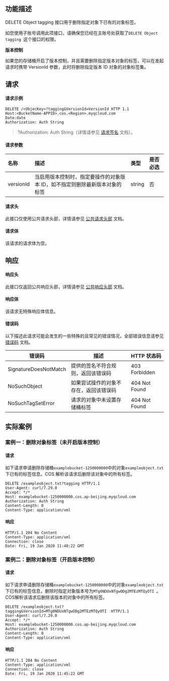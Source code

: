 ## 功能描述

DELETE Object tagging 接口用于删除指定对象下已有的对象标签。

如您使用子账号调用此项接口，请确保您已经在主账号处获取了`DELETE Object tagging `这个接口的权限。

**版本控制**

如果您的存储桶开启了版本控制，并且需要删除指定版本对象的标签，可以在发起请求时携带 VersionId 参数，此时将删除指定版本 ID 对象的对象标签集。

## 请求

#### 请求示例

```shell
DELETE /<ObjecKey>?tagging&VersionId=VersionId HTTP 1.1
Host:<BucketName-APPID>.cos.<Region>.myqcloud.com
Date:date
Authorization: Auth String
```

>?Authorization: Auth String（详情请参见 [请求签名](https://cloud.tencent.com/document/product/436/7778) 文档）。

#### 请求参数

| 名称      | 描述                                                         | 类型   | 是否必选 |
| :-------- | :----------------------------------------------------------- | :----- | :------- |
| versionId | 当启用版本控制时，指定要操作的对象版本 ID，如不指定则删除最新版本对象的标签 | string | 否       |

#### 请求头

此接口仅使用公共请求头部，详情请参见 [公共请求头部](https://cloud.tencent.com/document/product/436/7728) 文档。

#### 请求体

该请求的请求体为空。

## 响应

#### 响应头

此接口仅返回公共响应头部，详情请参见 [公共响应头部](https://cloud.tencent.com/document/product/436/7729) 文档。

#### 响应体

该请求无特殊响应体信息。

#### 错误码

以下描述此请求可能会发生的一些特殊的且常见的错误情况，全部错误信息请参见 [错误码](https://cloud.tencent.com/document/product/436/7730) 文档。

| 错误码                | 描述                                   | HTTP 状态码   |
| --------------------- | -------------------------------------- | ------------- |
| SignatureDoesNotMatch | 提供的签名不符合规则，返回该错误码     | 403 Forbidden |
| NoSuchObject          | 如果尝试操作的对象不存在，返回该错误码 | 404 Not Found |
| NoSuchTagSetError     | 请求的对象中未设置存储桶标签           | 404 Not Found |

## 实际案例

### 案例一：删除对象标签（未开启版本控制）

#### 请求

如下请求申请删除存储桶`examplebucket-1250000000`中的对象`exampleobject.txt`下已有的标签信息。COS 解析该请求后删除该对象中的所有标签。

```shell
DELETE /exampleobject.txt?tagging HTTP/1.1
User-Agent: curl/7.29.0
Accept: */*
Host: examplebucket-1250000000.cos.ap-beijing.myqcloud.com
Authorization: Auth String
Content-Length: 0
Content-Type: application/xml
```

#### 响应

```shell
HTTP/1.1 204 No Content
Content-Type: application/xml
Connection: close
Date: Fri, 19 Jan 2020 11:40:22 GMT
```

### 案例二：删除对象标签（开启版本控制）

#### 请求

如下请求申请删除存储桶`examplebucket-1250000000`中的对象`exampleobject.txt`下已有的标签信息，删除时指定对象版本号为`MTg0NDUxNTgwODg2MTEzMTQyOTI `。COS解析该请求后删除该版本的对象中的所有标签。

```shell
DELETE /exampleobject.txt?tagging&VersionId=MTg0NDUxNTgwODg2MTEzMTQyOTI  HTTP/1.1
User-Agent: curl/7.29.0
Accept: */*
Host: examplebucket-1250000000.cos.ap-beijing.myqcloud.com
Authorization: Auth String
Content-Length: 0
Content-Type: application/xml
```

#### 响应

```shell
HTTP/1.1 204 No Content
Content-Type: application/xml
Connection: close
Date: Fri, 19 Jan 2020 11:45:22 GMT
```
